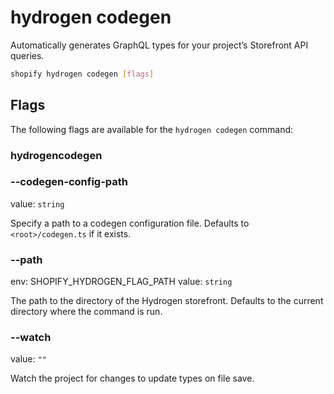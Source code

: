 # hydrogen codegen

Automatically generates GraphQL types for your project’s Storefront API queries.

```bash
shopify hydrogen codegen [flags]
```

## Flags

The following flags are available for the `hydrogen codegen` command:

### hydrogencodegen

### --codegen-config-path <value>

value: `string`

Specify a path to a codegen configuration file. Defaults to `<root>/codegen.ts` if it exists.

### --path <value>

env: SHOPIFY_HYDROGEN_FLAG_PATH
value: `string`

The path to the directory of the Hydrogen storefront. Defaults to the current directory where the command is run.

### --watch

value: `""`

Watch the project for changes to update types on file save.

